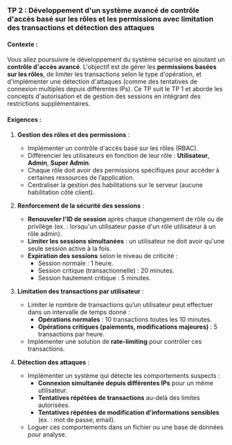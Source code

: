 ### TP 2 : **Développement d'un système avancé de contrôle d'accès basé sur les rôles et les permissions avec limitation des transactions et détection des attaques**

#### Contexte :
Vous allez poursuivre le développement du système sécurisé en ajoutant un **contrôle d'accès avancé**. L'objectif est de gérer les **permissions basées sur les rôles**, de limiter les transactions selon le type d'opération, et d'implémenter une détection d'attaques (comme des tentatives de connexion multiples depuis différentes IPs). Ce TP suit le TP 1 et aborde les concepts d'autorisation et de gestion des sessions en intégrant des restrictions supplémentaires.

#### Exigences :

1. **Gestion des rôles et des permissions** :
   - Implémenter un contrôle d'accès basé sur les rôles (RBAC).
   - Différencier les utilisateurs en fonction de leur rôle : **Utilisateur**, **Admin**, **Super Admin**.
   - Chaque rôle doit avoir des permissions spécifiques pour accéder à certaines ressources de l’application.
   - Centraliser la gestion des habilitations sur le serveur (aucune habilitation côté client).

2. **Renforcement de la sécurité des sessions** :
   - **Renouveler l'ID de session** après chaque changement de rôle ou de privilège (ex. : lorsqu'un utilisateur passe d'un rôle utilisateur à un rôle admin).
   - **Limiter les sessions simultanées** : un utilisateur ne doit avoir qu'une seule session active à la fois.
   - **Expiration des sessions** selon le niveau de criticité : 
     - Session normale : 1 heure.
     - Session critique (transactionnelle) : 20 minutes.
     - Session hautement critique : 5 minutes.

3. **Limitation des transactions par utilisateur** :
   - Limiter le nombre de transactions qu’un utilisateur peut effectuer dans un intervalle de temps donné :
     - **Opérations normales** : 10 transactions toutes les 10 minutes.
     - **Opérations critiques (paiements, modifications majeures)** : 5 transactions par heure.
   - Implémenter une solution de **rate-limiting** pour contrôler ces transactions.

4. **Détection des attaques** :
   - Implémenter un système qui détecte les comportements suspects :
     - **Connexion simultanée depuis différentes IPs** pour un même utilisateur.
     - **Tentatives répétées de transactions** au-delà des limites autorisées.
     - **Tentatives répétées de modification d'informations sensibles** (ex. : mot de passe, email).
   - Loguer ces comportements dans un fichier ou une base de données pour analyse.



